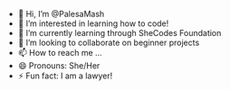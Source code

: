 - 👋 Hi, I’m @PalesaMash
- 👀 I’m interested in learning how to code!
- 🌱 I’m currently learning through SheCodes Foundation
- 💞️ I’m looking to collaborate on beginner projects
- 📫 How to reach me ...
- 😄 Pronouns: She/Her
- ⚡ Fun fact: I am a lawyer!

<!---
PalesaMash/PalesaMash is a ✨ special ✨ repository because its `README.md` (this file) appears on your GitHub profile.
You can click the Preview link to take a look at your changes.
--->
